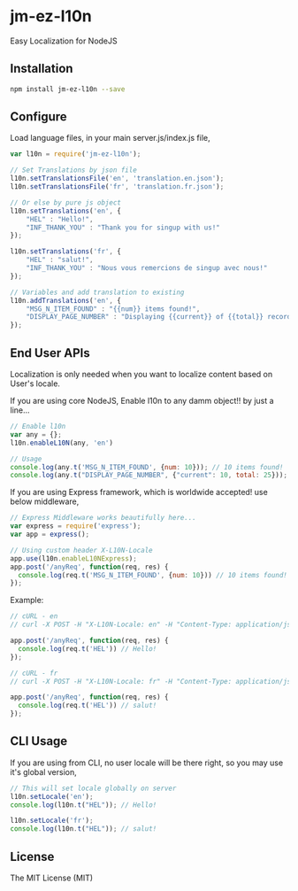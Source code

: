 # jm-ez-l10n
Easy Localization for NodeJS 

## Installation
```sh
npm install jm-ez-l10n --save
```

## Configure
Load language files, in your main server.js/index.js file,

```js
var l10n = require('jm-ez-l10n');

// Set Translations by json file
l10n.setTranslationsFile('en', 'translation.en.json');
l10n.setTranslationsFile('fr', 'translation.fr.json');

// Or else by pure js object
l10n.setTranslations('en', {
    "HEL" : "Hello!",
    "INF_THANK_YOU" : "Thank you for singup with us!"
});

l10n.setTranslations('fr', {
    "HEL" : "salut!",
    "INF_THANK_YOU" : "Nous vous remercions de singup avec nous!"
});

// Variables and add translation to existing
l10n.addTranslations('en', {
    "MSG_N_ITEM_FOUND" : "{{num}} items found!",
    "DISPLAY_PAGE_NUMBER" : "Displaying {{current}} of {{total}} records"
});
```

## End User APIs
Localization is only needed when you want to localize content based on User's locale.

If you are using core NodeJS, Enable l10n to any damm object!! by just a line...

```js
// Enable l10n
var any = {};
l10n.enableL10N(any, 'en')

// Usage
console.log(any.t('MSG_N_ITEM_FOUND', {num: 10})); // 10 items found!
console.log(any.t("DISPLAY_PAGE_NUMBER", {"current": 10, total: 25})); // Displaying 10 of 25 records
```

If you are using Express framework, which is worldwide accepted! use below middleware,

```js
// Express Middleware works beautifully here...
var express = require('express');
var app = express();

// Using custom header X-L10N-Locale
app.use(l10n.enableL10NExpress);
app.post('/anyReq', function(req, res) {
  console.log(req.t('MSG_N_ITEM_FOUND', {num: 10})) // 10 items found!
});
```

Example:

```js
// cURL - en
// curl -X POST -H "X-L10N-Locale: en" -H "Content-Type: application/json" -d '{"abc":"123"}'  http://localhost:1338/anyReq

app.post('/anyReq', function(req, res) {
  console.log(req.t('HEL')) // Hello!
});

// cURL - fr
// curl -X POST -H "X-L10N-Locale: fr" -H "Content-Type: application/json" -d '{"abc":"123"}'  http://localhost:1338/anyReq

app.post('/anyReq', function(req, res) {
  console.log(req.t('HEL')) // salut!
});
```

## CLI Usage
If you are using from CLI, no user locale will be there right, so you may use it's global version, 

```js
// This will set locale globally on server
l10n.setLocale('en');
console.log(l10n.t("HEL")); // Hello!

l10n.setLocale('fr');
console.log(l10n.t("HEL")); // salut!
```

## License
The MIT License (MIT)
